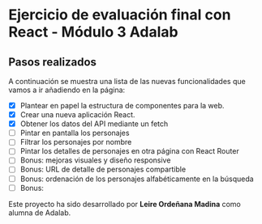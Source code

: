 # Ejercicio de evaluación final con React - Módulo 3 Adalab

## Pasos realizados

A continuación se muestra una lista de las nuevas funcionalidades que vamos a ir añadiendo en la página:

- [x] Plantear en papel la estructura de componentes para la web.
- [x] Crear una nueva aplicación React.
- [x] Obtener los datos del API mediante un fetch
- [ ] Pintar en pantalla los personajes
- [ ] Filtrar los personajes por nombre
- [ ] Pintar los detalles de personajes en otra página con React Router
- [ ] Bonus: mejoras visuales y diseño responsive
- [ ] Bonus: URL de detalle de personajes compartible
- [ ] Bonus: ordenación de los personajes alfabéticamente en la búsqueda
- [ ] Bonus: 

Este proyecto ha sido desarrollado por **Leire Ordeñana Madina** como alumna de Adalab.
